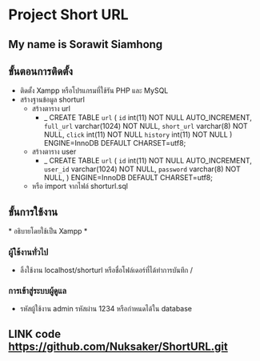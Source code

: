 # Project Short URL

## My name is Sorawit Siamhong

## ขั้นตอนการติดตั้ง

- ติดตั้ง Xampp หรือโปรแกรมที่ใช้รัน PHP และ MySQL
- สร้างฐานข้อมูล shorturl
  - สร้างตาราง url
    - \_ CREATE TABLE `url` (
      `id` int(11) NOT NULL AUTO_INCREMENT,
      `full_url` varchar(1024) NOT NULL,
      `short_url` varchar(8) NOT NULL,
      `click` int(11) NOT NULL
      `history` int(11) NOT NULL
      ) ENGINE=InnoDB DEFAULT CHARSET=utf8;
  * สร้างตาราง user
    - \_ CREATE TABLE `url` (
      `id` int(11) NOT NULL AUTO_INCREMENT,
      `user_id` varchar(1024) NOT NULL,
      `password` varchar(8) NOT NULL,
      ) ENGINE=InnoDB DEFAULT CHARSET=utf8;
  * หรือ import จากไฟล์ shorturl.sql

## ขั้นการใช้งาน

\* อธิบายโดยใช้เป็น Xampp \*

### ผู้ใช้งานทั่วไป

- ลิ้งใช้งาน localhost/shorturl หรือชื่อโฟล์เดอร์ที่ได้ทำการบันทึก /

### การเข้าสู่ระบบผู้ดูแล

- รหัสผู้ใช้งาน admin รหัสผ่าน 1234 หรือกำหนดได้ใน database

## LINK code https://github.com/Nuksaker/ShortURL.git
